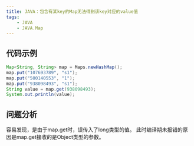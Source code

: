 ```yaml
---
title: JAVA：包含有某key的Map无法得到该key对应的value值
tags:
    - JAVA
    - JAVA.Map
---
```


## 代码示例
``` java
Map<String, String> map = Maps.newHashMap();
map.put("107693789", "s1");
map.put("500140553", "1");
map.put("938098493", "s1");
String value = map.get(938098493);
System.out.println(value);
```

## 问题分析
容易发现，是由于map.get时，误传入了long类型的值。
此时编译期未报错的原因是map.get接收的是Object类型的参数。
